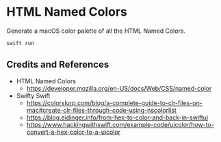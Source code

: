 # HTML Named Colors

Generate a macOS color palette of all the HTML Named Colors.

```bash
swift run
```

## Credits and References

- HTML Named Colors
  - https://developer.mozilla.org/en-US/docs/Web/CSS/named-color
- Swifty Swift
  - https://colorslurp.com/blog/a-complete-guide-to-clr-files-on-mac#create-clr-files-through-code-using-nscolorlist
  - https://blog.eidinger.info/from-hex-to-color-and-back-in-swiftui
  - https://www.hackingwithswift.com/example-code/uicolor/how-to-convert-a-hex-color-to-a-uicolor
